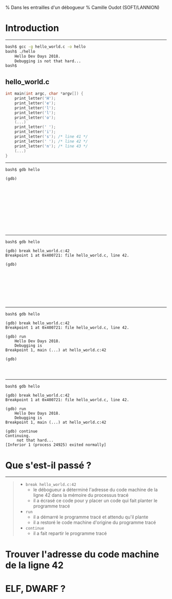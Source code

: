 % Dans les entrailles d'un débogueur
% Camille Oudot (SOFT/LANNION)

# Introduction

- - -

```bash
bash$ gcc -g hello_world.c -o hello
bash$ ./hello
    Hello Dev Days 2018.
    Debugging is not that hard...
bash$
```

## hello\_world.c

```c
int main(int argc, char *argv[]) {
    print_letter('H');
    print_letter('e');
    print_letter('l');
    print_letter('l');
    print_letter('o');
    (...)
    print_letter(' ');
    print_letter('i');
    print_letter('s'); /* line 41 */
    print_letter(' '); /* line 42 */
    print_letter('n'); /* line 43 */
	(...)
}
```

- - -

```
bash$ gdb hello

(gdb)












```

- - -

```
bash$ gdb hello

(gdb) break hello_world.c:42
Breakpoint 1 at 0x400721: file hello_world.c, line 42.

(gdb)









```
- - -

```
bash$ gdb hello

(gdb) break hello_world.c:42
Breakpoint 1 at 0x400721: file hello_world.c, line 42.

(gdb) run
    Hello Dev Days 2018.
    Debugging is
Breakpoint 1, main (...) at hello_world.c:42

(gdb)




```
- - -

```
bash$ gdb hello

(gdb) break hello_world.c:42
Breakpoint 1 at 0x400721: file hello_world.c, line 42.

(gdb) run
    Hello Dev Days 2018.
    Debugging is
Breakpoint 1, main (...) at hello_world.c:42

(gdb) continue
Continuing.
     not that hard...
[Inferior 1 (process 24925) exited normally]
```


# Que s'est-il passé ?

- - -
> - `break hello_world.c:42`
>     - le débogueur a déterminé l'adresse du code machine de la ligne 42 dans la mémoire du processus tracé
>     - il a écrasé ce code pour y placer un code qui fait planter le programme tracé
> - `run`
>     - il a démarré le programme tracé et attendu qu'il plante
>     - il a restoré le code machine d'origine du programme tracé
> - `continue`
>     - il a fait repartir le programme tracé

# Trouver l'adresse du code machine de la ligne 42

# ELF, DWARF ?



